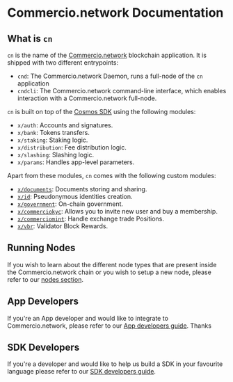 # Commercio.network Documentation



## What is `cn`
`cn` is the name of the [Commercio.network](https://commercio.network) blockchain application. It is shipped with two different entrypoints:  


* `cnd`: The Commercio.network Daemon, runs a full-node of the `cn` application
* `cndcli`: The Commercio.network command-line interface, which enables interaction with a Commercio.network full-node.

`cn` is built on top of the [Cosmos SDK](https://github.com/cosmos/cosmos-sdk) using the following modules:

* `x/auth`: Accounts and signatures.
* `x/bank`: Tokens transfers.
* `x/staking`: Staking logic.
* `x/distribution`: Fee distribution logic.
* `x/slashing`: Slashing logic.
* `x/params`: Handles app-level parameters.

Apart from these modules, `cn` comes with the following custom modules: 

* [`x/documents`](x/documents/README.md): Documents storing and sharing. 
* [`x/id`](x/id/README.md): Pseudonymous identities creation.
* [`x/government`](x/government/README.md): On-chain government. 
* [`x/commerciokyc`](x/commerciokyc/README.md): Allows you to invite new user and buy a membership. 
* [`x/commerciomint`](x/commerciomint/README.md): Handle exchange trade Positions. 
* [`x/vbr`](x/vbr/README.md): Validator Block Rewards. 


## Running Nodes
If you wish to learn about the different node types that are present inside the Commercio.network chain or you 
wish to setup a new node, please refer to our [nodes section](nodes/README.md).  

## App Developers
If you're an App  developer and would like to integrate to Commercio.network, please refer to our 
[App developers guide](app_developers/README.md). Thanks


## SDK Developers
If you're a developer and would like to help us build a SDK in your favourite language please refer to our 
[SDK developers guide](developers/README.md). 
